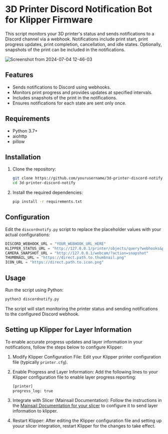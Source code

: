 # 3D Printer Discord Notification Bot for Klipper Firmware

This script monitors your 3D printer's status and sends notifications to a Discord channel via a webhook. Notifications include print start, print progress updates, print completion, cancellation, and idle states. Optionally, snapshots of the print can be included in the notifications.

![Screenshot from 2024-07-04 12-46-03](https://github.com/ejahdev/klipperdiscordnotifications/assets/116228748/94080052-eb0d-49a7-88b2-2b9c808524f4)

## Features

- Sends notifications to Discord using webhooks.
- Monitors print progress and provides updates at specified intervals.
- Includes snapshots of the print in the notifications.
- Ensures notifications for each state are sent only once.

## Requirements

- Python 3.7+
- aiohttp
- pillow

## Installation

1. Clone the repository:

    ```sh
    git clone https://github.com/yourusername/3d-printer-discord-notify.git
    cd 3d-printer-discord-notify
    ```

2. Install the required dependencies:

    ```sh
    pip install -r requirements.txt
    ```

## Configuration

Edit the `discordnotify.py` script to replace the placeholder values with your actual configurations:

```python
DISCORD_WEBHOOK_URL = "YOUR_WEBHOOK_URL_HERE"
KLIPPER_STATUS_URL = "http://127.0.0.1/printer/objects/query?webhooks&print_stats"
CAMERA_SNAPSHOT_URL = "http://127.0.0.1/webcam/?action=snapshot"
THUMBNAIL_URL = "https://direct.path.to.thumbnail.png"
ICON_URL = "https://direct.path.to.icon.png"
```
## Usage

Run the script using Python:
```python
python3 discordnotify.py
```
The script will start monitoring the printer status and sending notifications to the configured Discord webhook.

## Setting up Klipper for Layer Information

To enable accurate progress updates and layer information in your notifications, follow the steps below to configure Klipper:

1. Modify Klipper Configuration File:
   Edit your Klipper printer configuration file (typically `printer.cfg`).

2. Enable Progress and Layer Information:
   Add the following lines to your Klipper configuration file to enable layer progress reporting:

   ```sh
   [printer]
   progress_log: true
   ```
3. Integrate with Slicer (Mainsail Documentation):
   Follow the instructions in the [Mainsail Documentation for your slicer](https://docs.mainsail.xyz/overview/slicer) to configure it to send layer         information to klipper.

4. Restart Klipper:
   After editing the Klipper configuration file and setting up youur slicer integration, restart Klipper for the changes to take effect.
